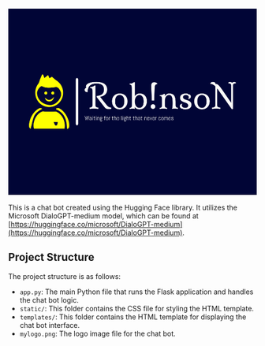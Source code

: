 ![Logo](mylogo.png)

This is a chat bot created using the Hugging Face library. It utilizes the Microsoft DialoGPT-medium model, which can be found at [https://huggingface.co/microsoft/DialoGPT-medium](https://huggingface.co/microsoft/DialoGPT-medium).

## Project Structure

The project structure is as follows:

- `app.py`: The main Python file that runs the Flask application and handles the chat bot logic.
- `static/`: This folder contains the CSS file for styling the HTML template.
- `templates/`: This folder contains the HTML template for displaying the chat bot interface.
- `mylogo.png`: The logo image file for the chat bot.